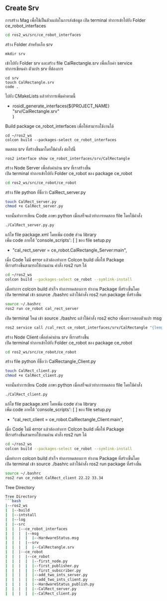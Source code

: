 
## Create Srv
การสร้าง Mag เพื่อใช้เป็นตัวเแปลในการส่งข้อมูล
เปิด terminal ทำการเข้าไปยัง Folder ce_robot_interfaces
```bash
cd ros2_ws/src/ce_robot_interfaces
```

สร้าง Folder สำหรับเก็บ srv
```base
mkdir srv
```

เข้าไปยัง Folder srv และสร้าง file CalRectangle.srv เพื่อเก็บค่า service\
ทำการเขียนค่า ตัวแปร srv ที่ต้องการ
```base
cd srv
touch CalRectangle.srv
code .
```

ไปยัง CMakeLists แล้วทำการเพิ่มค่าตามนี้
- rosidl_generate_interfaces(${PROJECT_NAME}\
    "srv/CalRectangle.srv"\
  )

Build package ce_robot_interfaces เพื่อให้สามารถใช้งานได้
```base
cd ~/ros2_ws
colcon build --packages-select ce_robot_interfaces
```

ทดสอบ srv ที่สร้างขึ้นมาโดยใช้คำสั่ง ต่อไปนี้
```base
ros2 interface show ce_robot_interfaces/srv/CalRectangle 
```

สร้าง Node Server เพื่อส่งค่าผ่าน srv ที่เราสร้างขึ้น\
เปิด terminal ทำการเข้าไปยัง Folder ce_robot ของ package ce_robot  

```bash
cd ros2_ws/src/ce_robot/ce_robot
```

สร้าง file python ที่ชื่อว่า CalRect_server.py
```bash
touch CalRect_server.py
chmod +x CalRect_server.py
```

จากนั้นทำการเขียน Code ภาษา python เมื่อเสร็จแล้วทำการทดสอบ file โดยใช้คำสั่ง 
```bash
./CalRect_server.py.py
```

แก้ไข file package.xml โดยเพิ่ม code ส่วน library\
เพิ่ม code ภายใต้ 'console_scripts': [ ] ของ file setup.py
- "cal_rect_server = ce_robot.CalRectangle_Server:main",

เมื่อ Code ไม่มี error แล้วต้องทำการ Colcon build เพื่อให้ Package \
ที่เราสร้างขึ้นสามารถใช้งานผ่าน คำสั่ง ros2 run ได้
```bash
cd ~/ros2_ws
colcon build --packages-select ce_robot --symlink-install
```

เมื่อทำการ colcon build สำเร็จ ทำการทดสอบการ ทำงาน Package ที่สร้างขึ้นโดย \
เปิด terminal เข้า source ./bashrc แล้วใช้คำสั่ง ros2 run package ที่สร้างขึ้น
```bash
source ~/.bashrc
ros2 run ce_robot cal_rect_server
```

เปิด terminal ใหม่ เข้า source ./bashrc แล้วใช้คำสั่ง ros2 echo เพื่อตรวจสอบตัวแปร msg
```bash
ros2 service call /cal_rect ce_robot_interfaces/srv/CalRectangle "{length: 55.20, width: 33.12}
```

สร้าง Node Client เพื่อส่งค่าผ่าน srv ที่เราสร้างขึ้น\
เปิด terminal ทำการเข้าไปยัง Folder ce_robot ของ package ce_robot  

```bash
cd ros2_ws/src/ce_robot/ce_robot
```

สร้าง file python ที่ชื่อว่า CalRectangle_Client.py
```bash
touch CalRect_client.py
chmod +x CalRect_client.py
```

จากนั้นทำการเขียน Code ภาษา python เมื่อเสร็จแล้วทำการทดสอบ file โดยใช้คำสั่ง 
```bash
./CalRect_client.py
```

แก้ไข file package.xml โดยเพิ่ม code ส่วน library\
เพิ่ม code ภายใต้ 'console_scripts': [ ] ของ file setup.py
- "cal_rect_client = ce_robot.CalRectangle_Client:main",

เมื่อ Code ไม่มี error แล้วต้องทำการ Colcon build เพื่อให้ Package \
ที่เราสร้างขึ้นสามารถใช้งานผ่าน คำสั่ง ros2 run ได้
```bash
cd ~/ros2_ws
colcon build --packages-select ce_robot --symlink-install
```

เมื่อทำการ colcon build สำเร็จ ทำการทดสอบการ ทำงาน Package ที่สร้างขึ้นโดย \
เปิด terminal เข้า source ./bashrc แล้วใช้คำสั่ง ros2 run package ที่สร้างขึ้น
```bash
source ~/.bashrc
ros2 run ce_robot CalRect_client 22.22 33.34
```
Tree Directory
```bash
Tree Directory
```bash
|--ros2_ws
|  |--build
|  |--intstall
|  |--log
|  |--src
|  |  |--ce_robot_interfaces
|  |  |  |--msg
|  |  |  |  |--HardwareStatus.msg
|  |  |  |--srv
|  |  |  |  |--CalRectangle.srv
|  |  |--ce_robot
|  |  |  |--ce_robot
|  |  |  |  |--first_node.py
|  |  |  |  |--first_publisher.py
|  |  |  |  |--first_subscriber.py
|  |  |  |  |--add_two_ints_server.py
|  |  |  |  |--add_two_ints_client.py
|  |  |  |  |--HardwareStatus_publish.py
|  |  |  |  |--CalRect_server.py
|  |  |  |  |--CalRect_client.py      
```
          
```
